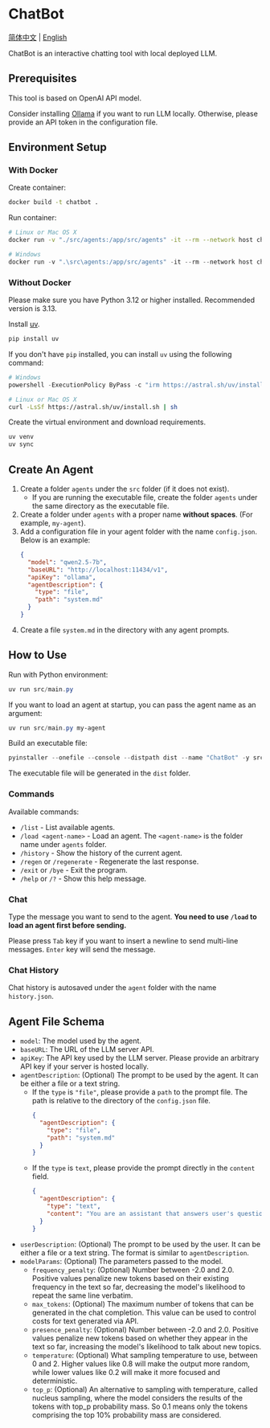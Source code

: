 # ChatBot
[简体中文](./README.md) | [English](./README_en.md)

ChatBot is an interactive chatting tool with local deployed LLM.

## Prerequisites
This tool is based on OpenAI API model.

Consider installing [Ollama](https://ollama.com) if you want to run LLM locally. Otherwise, please provide an API token in the configuration file.

## Environment Setup

### With Docker

Create container:

```bash
docker build -t chatbot .
```

Run container:

```bash
# Linux or Mac OS X
docker run -v "./src/agents:/app/src/agents" -it --rm --network host chatbot
```

```powershell
# Windows
docker run -v ".\src\agents:/app/src/agents" -it --rm --network host chatbot
```

### Without Docker

Please make sure you have Python 3.12 or higher installed. Recommended version is 3.13.

Install [uv](https://docs.astral.sh/uv/getting-started/installation/).

```bash
pip install uv
```

If you don't have `pip` installed, you can install `uv` using the following command:

```powershell
# Windows
powershell -ExecutionPolicy ByPass -c "irm https://astral.sh/uv/install.ps1 | iex"
```

```bash
# Linux or Mac OS X
curl -LsSf https://astral.sh/uv/install.sh | sh
```

Create the virtual environment and download requirements.

```bash
uv venv
uv sync
```

## Create An Agent
1. Create a folder `agents` under the `src` folder (if it does not exist).
    - If you are running the executable file, create the folder `agents` under the same directory as the executable file.
1. Create a folder under `agents` with a proper name **without spaces**. (For example, `my-agent`).
1. Add a configuration file in your agent folder with the name `config.json`. Below is an example:
    ```json
    {
      "model": "qwen2.5-7b",
      "baseURL": "http://localhost:11434/v1",
      "apiKey": "ollama",
      "agentDescription": {
        "type": "file",
        "path": "system.md"
      }
    }
    ```
1. Create a file `system.md` in the directory with any agent prompts.

## How to Use
Run with Python environment:

```powershell
uv run src/main.py
```

If you want to load an agent at startup, you can pass the agent name as an argument:

```powershell
uv run src/main.py my-agent
```

Build an executable file:

```powershell
pyinstaller --onefile --console --distpath dist --name "ChatBot" -y src/main.py
```

The executable file will be generated in the `dist` folder.

### Commands
Available commands:
- `/list` - List available agents.
- `/load <agent-name>` - Load an agent. The `<agent-name>` is the folder name under `agents` folder.
- `/history` - Show the history of the current agent.
- `/regen` or `/regenerate` - Regenerate the last response.
- `/exit` or `/bye` - Exit the program.
- `/help` or `/?` - Show this help message.

### Chat
Type the message you want to send to the agent. **You need to use `/load` to load an agent first before sending.**

Please press `Tab` key if you want to insert a newline to send multi-line messages. `Enter` key will send the message.

### Chat History
Chat history is autosaved under the `agent` folder with the name `history.json`.

## Agent File Schema
- `model`: The model used by the agent.
- `baseURL`: The URL of the LLM server API.
- `apiKey`: The API key used by the LLM server. Please provide an arbitrary API key if your server is hosted locally.
- `agentDescription`: (Optional) The prompt to be used by the agent. It can be either a file or a text string.
    - If the `type` is `"file"`, please provide a `path` to the prompt file. The path is relative to the directory of the `config.json` file.
        ```json
        {
          "agentDescription": {
            "type": "file",
            "path": "system.md"
          }
        }
        ```
    - If the `type` is `text`, please provide the prompt directly in the `content` field.
        ```json
        {
          "agentDescription": {
            "type": "text",
            "content": "You are an assistant that answers user's questions."
          }
        }
        ```
- `userDescription`: (Optional) The prompt to be used by the user. It can be either a file or a text string. The format is similar to `agentDescription`.
- `modelParams`: (Optional) The parameters passed to the model.
    - `frequency_penalty`: (Optional) Number between -2.0 and 2.0. Positive values penalize new tokens based on their existing frequency in the text so far, decreasing the model's likelihood to repeat the same line verbatim.
    - `max_tokens`: (Optional) The maximum number of tokens that can be generated in the chat completion. This value can be used to control costs for text generated via API.
    - `presence_penalty`: (Optional) Number between -2.0 and 2.0. Positive values penalize new tokens based on whether they appear in the text so far, increasing the model's likelihood to talk about new topics.
    - `temperature`: (Optional) What sampling temperature to use, between 0 and 2. Higher values like 0.8 will make the output more random, while lower values like 0.2 will make it more focused and deterministic.
    - `top_p`: (Optional) An alternative to sampling with temperature, called nucleus sampling, where the model considers the results of the tokens with top_p probability mass. So 0.1 means only the tokens comprising the top 10% probability mass are considered.